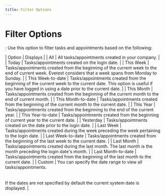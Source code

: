 ```yaml
---
title: Filter Options
---
```


# Filter Options
: Use this option to filter tasks and appointments  based on the following:


| Option | Displays |
| All | All tasks/appointments created in your company. |
| Today | Tasks/appointments created on the login date. |
| This Week | Tasks/appointments created from the beginning of the  current week to the end of current week. Everest considers that a week  spans from Monday to Sunday. |
| This Week-to-date | Tasks/appointments created from the beginning of the  current week to the current date. This option is useful if you have logged  in using a date prior to the current date. |
| This Month | Tasks/appointments created from the beginning of the  current month to the end of current month. |
| This Month-to-date | Tasks/appointments created from the beginning of the  current month to the current date. |
| This Year | Tasks/appointments created from the beginning to the  end of the current year. |
| This Year-to-date | Tasks/appointments created from the beginning of current  year to the current date. |
| Yesterday | Tasks/appointments created on the date prior to the  login date. |
| Last Week | Tasks/appointments created during the week preceding  the week pertaining to the login date. |
| Last Week-to-date | Tasks/appointments created from the beginning of the  last week to the current date. |
| Last Month | Tasks/appointments created during the last month. The  last month is the month preceding the login date's month. |
| Last Month-to-date | Tasks/appointments created from the beginning of the  last month to the current date. |
| Custom | You can specify the date range to view all tasks/appointments.<br/><br/><br/>If the dates are not specified by default the current  system date is displayed. |

